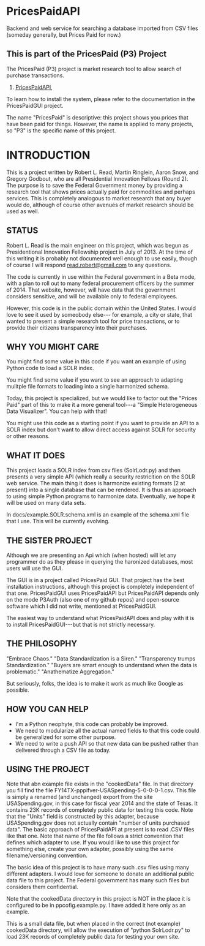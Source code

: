 PricesPaidAPI
=============

Backend and web service for searching a database imported from CSV files (someday generally, but Prices Paid for now.)

This is part of the PricesPaid (P3) Project
--------------------------------------

The PricesPaid (P3) project is market research tool to allow search of purchase transactions. 

1. [PricesPaidAPI](https://github.com/presidential-innovation-fellows), 

To learn how to install the system, please refer to the documentation in the PricesPaidGUI project.

The name "PricesPaid" is descriptive: this project shows you prices that have been paid for things.  However, the name is applied to many projects, so "P3" is the specific name of this project.


# INTRODUCTION

This is a project written by Robert L. Read, Martin Ringlein, Aaron Snow, and Gregory Godbout, who are all 
Presidential Innovation Fellows (Round 2).  The purpose is to save the Federal Government money by
providing a research tool that shows prices actually paid for commodities and perhaps services.  This is
completely analogous to market research that any buyer would do, although of course other avenues of 
market research should be used as well.

## STATUS

Robert L. Read is the main engineer on this project, which was begun as Presidentional Innovation Fellowship
project in July of 2013. At the time of this writing it is probably not documented well enough to use easily, though
of course I will respond <read.robert@gmail.com> to any questions.

The code is currently in use within the Federal government in a Beta mode, with a plan to roll out to many
federal procurement officers by the summer of 2014.  That website, however, will have data that the government
considers sensitive, and will be available only to federal employees.

However, this code is in the public domain within the United States.  I would love to see it used by someobody else---
for example, a city or state, that wanted to present a simple research tool for price transactions, or to provide their
citizens transparency into their purchases.


## WHY YOU MIGHT CARE

You might find some value in this code if you want an example of using Python code to load a SOLR index.

You might find some value if you want to see an approach to adapting mulitple file formats to loading into 
a single harmonized schema.

Today, this project is specialized, but we would like to factor out the "Prices Paid" part of this
to make it a more general tool---a "Simple Heterogeneous Data Visualizer".  You can help with that!

You might use this code as a starting point if you want to provide an API to a SOLR index but don't want to
allow direct access against SOLR for security or other reasons.

## WHAT IT DOES

This project loads a SOLR index from csv files (SolrLodr.py) and then presents a very simple API (which
really a security restricition on the SOLR web service. The main thing it does is harmonize existing 
formats (2 at present) into a single database that can be rendered. It is thus an approach to using
simple Python programs to harmonize data.  Eventually, we hope it will be used on many data sets.

In docs/example.SOLR.schema.xml is an example of the schema.xml file that I use.  This will be currently evolving.

## THE SISTER PROJECT

Although we are presenting an Api which (when hosted) will let any programmer do as they please in 
querying the haronized databases, most users will use the GUI.

The GUI is in a project called PricesPaid GUI.  That project has the best installation instructions, although this
project is completely independent of that one.  PricesPaidGUI uses PricesPaidAPI but PricesPaidAPI depends only on 
the mode P3Auth (also one of my github repos) and open-source software which I did not write, mentioned at 
PricesPaidGUI.

The easiest way to understand what PricesPaidAPI does and play with it is to install PricesPaidGUI---but that 
is not strictly necessary.

## THE PHILOSOPHY

"Embrace Chaos."  "Data Standardization is a Siren."  "Transparency trumps Standardization."
"Buyers are smart enough to understand when the data is problematic."  "Anathematize Aggregation."

But seriously, folks, the idea is to make it work as much like Google as possible.

## HOW YOU CAN HELP

* I'm a Python neophyte, this code can probably be improved.
* We need to modularize all the actual named fields to that this code could be generalized for 
some other purpose.
* We need to write a push API so that new data can be pushed rather than delivered through a 
CSV file as today.

## USING THE PROJECT

Note that abn example file exists in the "cookedData" file. In that directory you fill find the 
file FY14TX-pppifver-USASpending-5-0-0-0-1.csv.  This file 
is simply a renamed (and unchanged) export from the site USASpending.gov, in this case for 
fiscal year 2014 and the state of Texas. It contains 23K records of completely public data 
for testing this code.  Note that the "Units" field is constructed by this adapter, because
USASpending.gov does not actually contain "number of units purchased data".
 The basic approach of PricesPaidAPI at present is to read .CSV files like 
that one.  Note that name of the file follows a strict convention that defines which adapter to use.
If you would like to use this project for something else, create your own adapter, possibly using
the same filename/versioning convention.

The basic idea of this project is to have many such .csv files using many different adapters.
I would love for someone to donate an additional public data file to this project.  The Federal government has
many such files but considers them confidential.

Note that the cookedData directory in this project is NOT in the place it is configured to be
in ppcofig.example.py.  I have added it here only as an example.

  This is a small data file, but when placed in the
correct (not example) cookedData directory, will allow the execution of "python SolrLodr.py"
to load 23K records of completely public data for testing your own site.

